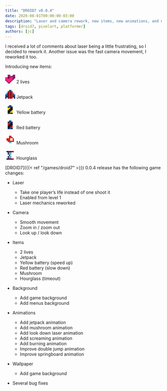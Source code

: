 ```yaml
---
title: "DROID7 v0.0.4"
date: 2020-08-01T00:00:00-03:00
description: "Laser and camera rework, new items, new animations, and more..."
tags: [droid7, pixelart, platformer]
authors: [jc]
---
```

I received a lot of comments about laser being a little frustrating, so I decided to rework it. Another issue was the fast camera movement, I reworked it too.

Introducing new items:

![2 lives](items2.png) 2 lives

![Jetpack](items3.png) Jetpack

![Yellow battery](items4.png) Yellow battery

![Red battery](items5.png) Red battery

![Mushroom](items6.png) Mushroom

![Hourglass](items7.png) Hourglass

[DROID7]({{< ref "/games/droid7" >}}) 0.0.4 release has the following game changes:

- Laser
  - Take one player’s life instead of one shoot it
  - Enabled from level 1
  - Laser mechanics reworked

- Camera
  - Smooth movement
  - Zoom in / zoom out
  - Look up / look down

- Items
  - 2 lives
  - Jetpack
  - Yellow battery (speed up)
  - Red battery (slow down)
  - Mushroom
  - Hourglass (timeout)

- Background
  - Add game background
  - Add menus background

- Animations
  - Add jetpack animation
  - Add mushroom animation
  - Add look down laser animation
  - Add screaming animation
  - Add burning animation
  - Improve double jump animation
  - Improve springboard animation

- Wallpaper
  - Add game background

- Several bug fixes
